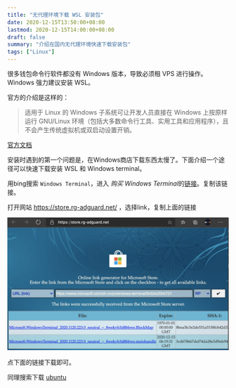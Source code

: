 ```yaml
---
title: "无代理环境下载 WSL 安装包"
date: 2020-12-15T13:50:00+08:00
lastmod: 2020-12-15T14:00:00+08:00
draft: false
summary: "介绍在国内无代理环境快速下载安装包"
tags: ["Linux"]
---
```


很多钱包命令行软件都没有 Windows 版本，导致必须租 VPS 进行操作。Windows 强力建议安装 WSL。

官方的介绍是这样的：

> 适用于 Linux 的 Windows 子系统可让开发人员直接在 Windows 上按原样运行 GNU/Linux 环境（包括大多数命令行工具、实用工具和应用程序），且不会产生传统虚拟机或双启动设置开销。

[官方文档](https://docs.microsoft.com/zh-cn/windows/wsl/)

安装时遇到的第一个问题是，在Windows商店下载东西太慢了。下面介绍一个途径可以快速下载安装 WSL 和 Windows terminal。

用bing搜索 `Windows Terminal`，进入 *购买 Windows Terminal*的[链接](https://www.microsoft.com/zh-cn/p/windows-terminal/9n0dx20hk701)。复制该链接。

打开网站 https://store.rg-adguard.net/ ，选择link，复制上面的链接

![store_page](download_appx.png)

点下面的链接下载即可。

同理搜索下载 [ubuntu](https://www.microsoft.com/zh-cn/p/ubuntu/9nblggh4msv6)
